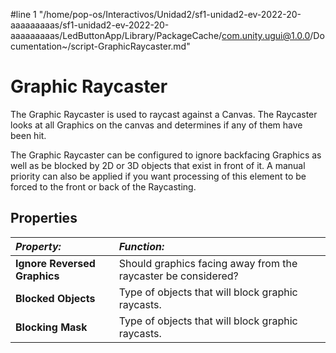 #line 1 "/home/pop-os/Interactivos/Unidad2/sf1-unidad2-ev-2022-20-aaaaaaaaas/sf1-unidad2-ev-2022-20-aaaaaaaaas/LedButtonApp/Library/PackageCache/com.unity.ugui@1.0.0/Documentation~/script-GraphicRaycaster.md"
# Graphic Raycaster

The Graphic Raycaster is used to raycast against a Canvas. The Raycaster looks at all Graphics on the canvas and determines if any of them have been hit.

The Graphic Raycaster can be configured to ignore backfacing Graphics as well as be blocked by 2D or 3D objects that exist in front of it. A manual priority can also be applied if you want processing of this element to be forced to the front or back of the Raycasting.

## Properties

|**_Property:_** |**_Function:_** |
|:---|:---|
|__Ignore Reversed Graphics__ | Should graphics facing away from the raycaster be considered? |
|__Blocked Objects__ | Type of objects that will block graphic raycasts. |
|__Blocking Mask__ | Type of objects that will block graphic raycasts. |
